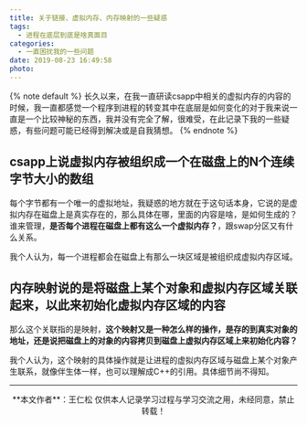 ```yaml
---
title: 关于链接、虚拟内存、内存映射的一些疑惑
tags:
  - 进程在底层到底是啥真面目
categories:
  - 一直困扰我的一些问题
date: 2019-08-23 16:49:58
photo:
---
```


{% note default %}
长久以来，在我一直研读csapp中相关的虚拟内存的内容的时候，我一直都感觉一个程序到进程的转变其中在底层是如何变化的对于我来说一直是一个比较神秘的东西，我并没有完全了解，很难受，在此记录下我的一些疑惑，有些问题可能已经得到解决或是自我猜想。
{% endnote %}

<!-- more -->
## csapp上说虚拟内存被组织成一个在磁盘上的N个连续字节大小的数组
每个字节都有一个唯一的虚拟地址，我疑惑的地方就在于这句话本身，它说的是虚拟内存在磁盘上是真实存在的，那么具体在哪，里面的内容是啥，是如何生成的？谁来管理，**是否每个进程在磁盘上都有这么一个虚拟内存？**，跟swap分区又有什么关系。

我个人认为，每一个进程都会在磁盘上有那么一块区域是被组织成虚拟内存区域。


## 内存映射说的是将磁盘上某个对象和虚拟内存区域关联起来，以此来初始化虚拟内存区域的内容
那么这个关联指的是映射，**这个映射又是一种怎么样的操作，是存的到真实对象的地址，还是说把磁盘上的对象的内容拷贝到磁盘上虚拟内存区域上来初始化内容？**

我个人认为，这个映射的具体操作就是让进程的虚拟内存区域与磁盘上某个对象产生联系，就像伴生体一样，也可以理解成C++的引用。具体细节尚不得知。














--- 

<div align="center">
	**本文作者**：王仁松
	仅供本人记录学习过程与学习交流之用，未经同意，禁止转载！
</div>